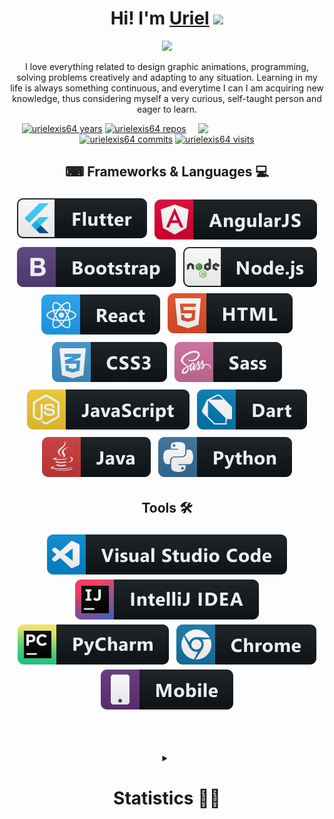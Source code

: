 <div align="center">
   <h1>Hi! I'm <a target="_blank" href="https://urielexis64.github.io/modern-portfolio/">Uriel</a> <img src="https://media.giphy.com/media/hvRJCLFzcasrR4ia7z/giphy.gif" width="25px"> </h1>
   <img src="https://pronoun.cyou/x/y?subject=He&object=Him&height=20"> 
</div>

<p align="center" >
  I love everything related to design graphic animations, programming, solving problems creatively and adapting to any situation. Learning in my life is always something continuous, and everytime I can I am acquiring new knowledge, thus considering myself a very curious, self-taught person and eager to learn.
</p>

<img align='right' width="40%" src="https://github.com/Rishit-dagli/Rishit-dagli/raw/master/images/octocat-anime.gif"/>

<p align="center">
   <a href="https://badges.pufler.dev/years/urielexis64"> <img alt="urielexis64 years" src="https://badges.pufler.dev/years/urielexis64"></a>
   <a href="https://badges.pufler.dev/repos/urielexis64"> <img alt="urielexis64 repos" src="https://badges.pufler.dev/repos/urielexis64"></a>
   <a href="https://badges.pufler.dev/commits/monthly/urielexis64"> <img alt="urielexis64 commits" src="https://badges.pufler.dev/commits/monthly/urielexis64"></a>
   <a href="https://badges.pufler.dev/visits/urielexis64/urielexis64"> <img alt="urielexis64 visits" src="https://badges.pufler.dev/visits/urielexis64/urielexis64"></a>
</p>
 
  <h2 align="center">⌨ Frameworks & Languages 💻</h2>
  <p align="center">
    <img src="https://github.com/MikeCodesDotNET/ColoredBadges/blob/master/svg/dev/frameworks/flutter.svg" alt="flutter" style="vertical-align:top; margin:4px">
    <img src="https://github.com/MikeCodesDotNET/ColoredBadges/blob/master/svg/dev/frameworks/angular.svg" alt="angular" style="vertical-align:top; margin:6px 4px">
    <img src="https://github.com/MikeCodesDotNET/ColoredBadges/blob/master/svg/dev/frameworks/bootstrap.svg" alt="bootstrap" style="vertical-align:top; margin:6px 4px">
    <img src="https://github.com/MikeCodesDotNET/ColoredBadges/blob/master/svg/dev/frameworks/nodejs.svg" alt="nodejs" style="vertical-align:top; margin:6px 4px">
    <img src="https://github.com/MikeCodesDotNET/ColoredBadges/blob/master/svg/dev/frameworks/react.svg" alt="react" style="vertical-align:top; margin:6px 4px">
    <img src="https://github.com/MikeCodesDotNET/ColoredBadges/blob/master/svg/dev/languages/html.svg" alt="html" style="vertical-align:top; margin:4px">
    <img src="https://github.com/MikeCodesDotNET/ColoredBadges/blob/master/svg/dev/languages/css3.svg" alt="css3" style="vertical-align:top; margin:6px 4px">
    <img src="https://github.com/MikeCodesDotNET/ColoredBadges/blob/master/svg/dev/languages/sass.svg" alt="sass" style="vertical-align:top; margin:6px 4px">
    <img src="https://github.com/MikeCodesDotNET/ColoredBadges/blob/master/svg/dev/languages/js.svg" alt="js" style="vertical-align:top; margin:6px 4px">
    <img src="https://github.com/MikeCodesDotNET/ColoredBadges/blob/master/svg/dev/languages/dart.svg" alt="dart" style="vertical-align:top; margin:6px 4px">
    <img src="https://github.com/MikeCodesDotNET/ColoredBadges/blob/master/svg/dev/languages/java.svg" alt="java" style="vertical-align:top; margin:6px 4px">
    <img src="https://github.com/MikeCodesDotNET/ColoredBadges/blob/master/svg/dev/languages/python.svg" alt="python" style="vertical-align:top; margin:6px 4px">
  </p>
    <h2 align="center">Tools 🛠</h2>
  <p align="center">
   <img src="https://github.com/MikeCodesDotNET/ColoredBadges/blob/master/svg/dev/tools/visualstudio_code.svg" alt="visualstudio_code" style="vertical-align:top; margin:4px">
    <img src="https://github.com/MikeCodesDotNET/ColoredBadges/blob/master/svg/dev/tools/jetbrains_intellij.svg" alt="jetbrains_intellij" style="vertical-align:top; margin:4px">
   <img src="https://github.com/MikeCodesDotNET/ColoredBadges/blob/master/svg/dev/tools/jetbrains_pycharm.svg" alt="jetbrains_pycharm" style="vertical-align:top; margin:4px">
  <img src="https://github.com/MikeCodesDotNET/ColoredBadges/blob/master/svg/dev/misc/chrome.svg" alt="chrome" style="vertical-align:top; margin:4px">
  <img src="https://github.com/MikeCodesDotNET/ColoredBadges/blob/master/svg/dev/misc/mobile.svg" alt="mobile" style="vertical-align:top; margin:4px">
  </p>
  
  <br>
  <br>
  <br>

<details align='center'>
  <summary>
    <h1>Statistics 👩‍💻</h1>
  </summary>
  <div height="10%">&nbsp</div>

  <div align="center">
    <img width="50%" src="https://github-readme-stats.vercel.app/api?username=urielexis64&count_private=true&theme=dark&show_icons=true"/>
    <img width="42%" src="https://github-readme-stats.vercel.app/api/top-langs/?username=urielexis64&langs_count=6&layout=compact&theme=dark"/>
    <img width="85%" src="https://activity-graph.herokuapp.com/graph?username=urielexis64&theme=xcode"/>
  </div>



  <div align="center">
    <img width="50%" src="https://github-readme-stats.vercel.app/api/wakatime?username=urielexis64&theme=dark"/>
    <img width="20%" src="https://spotify-github-profile.vercel.app/api/view?uid=silaspalabras&cover_image=true&theme=default"/>
  </div>
</details>
